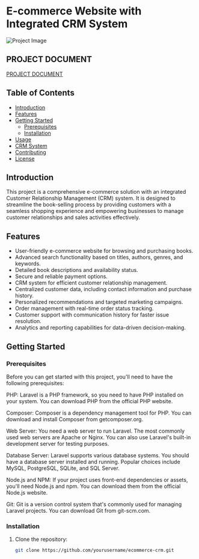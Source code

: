 # E-commerce Website with Integrated CRM System

![Project Image](https://github.com/krm-aadil/test/blob/main/crm.png?raw=true)

## PROJECT DOCUMENT
[PROJECT DOCUMENT](https://github.com/krm-aadil/crm-system-laravel/blob/master/SSP2_CB010188.pdf)

## Table of Contents
- [Introduction](#introduction)
- [Features](#features)
- [Getting Started](#getting-started)
  - [Prerequisites](#prerequisites)
  - [Installation](#installation)
- [Usage](#usage)
- [CRM System](#crm-system)
- [Contributing](#contributing)
- [License](#license)

## Introduction

This project is a comprehensive e-commerce solution with an integrated Customer Relationship Management (CRM) system. It is designed to streamline the book-selling process by providing customers with a seamless shopping experience and empowering businesses to manage customer relationships and sales activities effectively.

## Features

- User-friendly e-commerce website for browsing and purchasing books.
- Advanced search functionality based on titles, authors, genres, and keywords.
- Detailed book descriptions and availability status.
- Secure and reliable payment options.
- CRM system for efficient customer relationship management.
- Centralized customer data, including contact information and purchase history.
- Personalized recommendations and targeted marketing campaigns.
- Order management with real-time order status tracking.
- Customer support with communication history for faster issue resolution.
- Analytics and reporting capabilities for data-driven decision-making.

## Getting Started

### Prerequisites

Before you can get started with this project, you'll need to have the following prerequisites:

PHP: Laravel is a PHP framework, so you need to have PHP installed on your system. You can download PHP from the official PHP website.

Composer: Composer is a dependency management tool for PHP. You can download and install Composer from getcomposer.org.

Web Server: You need a web server to run Laravel. The most commonly used web servers are Apache or Nginx. You can also use Laravel's built-in development server for testing purposes.

Database Server: Laravel supports various database systems. You should have a database server installed and running. Popular choices include MySQL, PostgreSQL, SQLite, and SQL Server.

Node.js and NPM: If your project uses front-end dependencies or assets, you'll need Node.js and npm. You can download them from the official Node.js website.

Git: Git is a version control system that's commonly used for managing Laravel projects. You can download Git from git-scm.com.

### Installation

1. Clone the repository:

   ```bash
   git clone https://github.com/yourusername/ecommerce-crm.git
